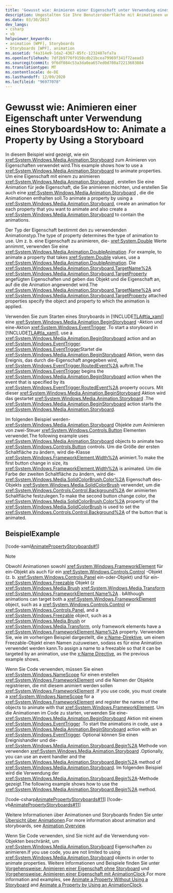 ```yaml
---
title: 'Gewusst wie: Animieren einer Eigenschaft unter Verwendung eines Storyboards'
description: Umgestalten Sie Ihre Benutzeroberfläche mit Animationen und Storyboards für Eigenschaften in Windows Presentation Foundation (WPF).
ms.date: 03/30/2017
dev_langs:
- csharp
- vb
helpviewer_keywords:
- animation [WPF], Storyboards
- Storyboards [WPF], animation
ms.assetid: f4a314e9-1da2-4367-85fc-1232487efa7a
ms.openlocfilehash: 7df2b9776f9150cdb21bcea79969f341f72aead3
ms.sourcegitcommit: 9f6df084c53a3da0ea657ed0d708a72213683084
ms.translationtype: MT
ms.contentlocale: de-DE
ms.lasthandoff: 12/09/2020
ms.locfileid: "96977078"
---
```

# <a name="how-to-animate-a-property-by-using-a-storyboard"></a><span data-ttu-id="7b31f-103">Gewusst wie: Animieren einer Eigenschaft unter Verwendung eines Storyboards</span><span class="sxs-lookup"><span data-stu-id="7b31f-103">How to: Animate a Property by Using a Storyboard</span></span>
<span data-ttu-id="7b31f-104">In diesem Beispiel wird gezeigt, wie ein <xref:System.Windows.Media.Animation.Storyboard> zum Animieren von Eigenschaften verwendet wird.</span><span class="sxs-lookup"><span data-stu-id="7b31f-104">This example shows how to use a <xref:System.Windows.Media.Animation.Storyboard> to animate properties.</span></span> <span data-ttu-id="7b31f-105">Um eine Eigenschaft mit einem zu animieren <xref:System.Windows.Media.Animation.Storyboard> , erstellen Sie eine Animation für jede Eigenschaft, die Sie animieren möchten, und erstellen Sie auch eine <xref:System.Windows.Media.Animation.Storyboard> , die die Animationen enthalten soll.</span><span class="sxs-lookup"><span data-stu-id="7b31f-105">To animate a property by using a <xref:System.Windows.Media.Animation.Storyboard>, create an animation for each property that you want to animate and also create a <xref:System.Windows.Media.Animation.Storyboard> to contain the animations.</span></span>  
  
 <span data-ttu-id="7b31f-106">Der Typ der Eigenschaft bestimmt den zu verwendenden Animationstyp.</span><span class="sxs-lookup"><span data-stu-id="7b31f-106">The type of property determines the type of animation to use.</span></span> <span data-ttu-id="7b31f-107">Um z. b. eine Eigenschaft zu animieren, die- <xref:System.Double> Werte annimmt, verwenden Sie eine <xref:System.Windows.Media.Animation.DoubleAnimation> .</span><span class="sxs-lookup"><span data-stu-id="7b31f-107">For example, to animate a property that takes <xref:System.Double> values, use a <xref:System.Windows.Media.Animation.DoubleAnimation>.</span></span> <span data-ttu-id="7b31f-108">Die <xref:System.Windows.Media.Animation.Storyboard.TargetName%2A> <xref:System.Windows.Media.Animation.Storyboard.TargetProperty> angefügten Eigenschaften und geben das Objekt und die Eigenschaft an, auf die die Animation angewendet wird.</span><span class="sxs-lookup"><span data-stu-id="7b31f-108">The <xref:System.Windows.Media.Animation.Storyboard.TargetName%2A> and <xref:System.Windows.Media.Animation.Storyboard.TargetProperty> attached properties specify the object and property to which the animation is applied.</span></span>  
  
 <span data-ttu-id="7b31f-109">Verwenden Sie zum Starten eines Storyboards in [!INCLUDE[TLA#tla_xaml](../../../includes/tlasharptla-xaml-md.md)] eine <xref:System.Windows.Media.Animation.BeginStoryboard> -Aktion und eine-Aktion <xref:System.Windows.EventTrigger> .</span><span class="sxs-lookup"><span data-stu-id="7b31f-109">To start a storyboard in [!INCLUDE[TLA#tla_xaml](../../../includes/tlasharptla-xaml-md.md)], use a <xref:System.Windows.Media.Animation.BeginStoryboard> action and an <xref:System.Windows.EventTrigger>.</span></span> <span data-ttu-id="7b31f-110"><xref:System.Windows.EventTrigger>Startet die <xref:System.Windows.Media.Animation.BeginStoryboard> Aktion, wenn das Ereignis, das durch die-Eigenschaft angegeben wird, <xref:System.Windows.EventTrigger.RoutedEvent%2A> auftritt.</span><span class="sxs-lookup"><span data-stu-id="7b31f-110">The <xref:System.Windows.EventTrigger> begins the <xref:System.Windows.Media.Animation.BeginStoryboard> action when the event that is specified by its <xref:System.Windows.EventTrigger.RoutedEvent%2A> property occurs.</span></span> <span data-ttu-id="7b31f-111">Mit dieser <xref:System.Windows.Media.Animation.BeginStoryboard> Aktion wird das gestartet <xref:System.Windows.Media.Animation.Storyboard> .</span><span class="sxs-lookup"><span data-stu-id="7b31f-111">The <xref:System.Windows.Media.Animation.BeginStoryboard> action starts the <xref:System.Windows.Media.Animation.Storyboard>.</span></span>  
  
 <span data-ttu-id="7b31f-112">Im folgenden Beispiel werden- <xref:System.Windows.Media.Animation.Storyboard> Objekte zum Animieren von zwei-Steuer <xref:System.Windows.Controls.Button> Elementen verwendet.</span><span class="sxs-lookup"><span data-stu-id="7b31f-112">The following example uses <xref:System.Windows.Media.Animation.Storyboard> objects to animate two <xref:System.Windows.Controls.Button> controls.</span></span> <span data-ttu-id="7b31f-113">Um die Größe der ersten Schaltfläche zu ändern, wird die-Klasse <xref:System.Windows.FrameworkElement.Width%2A> animiert.</span><span class="sxs-lookup"><span data-stu-id="7b31f-113">To make the first button change in size, its <xref:System.Windows.FrameworkElement.Width%2A> is animated.</span></span> <span data-ttu-id="7b31f-114">Um die Farbe der zweiten Schaltfläche zu ändern, wird die- <xref:System.Windows.Media.SolidColorBrush.Color%2A> Eigenschaft des-Objekts <xref:System.Windows.Media.SolidColorBrush> verwendet, um die <xref:System.Windows.Controls.Control.Background%2A> der animierten Schaltfläche festzulegen.</span><span class="sxs-lookup"><span data-stu-id="7b31f-114">To make the second button change color, the <xref:System.Windows.Media.SolidColorBrush.Color%2A> property of the <xref:System.Windows.Media.SolidColorBrush> is used to set the <xref:System.Windows.Controls.Control.Background%2A> of the button that is animated.</span></span>  
  
## <a name="example"></a><span data-ttu-id="7b31f-115">Beispiel</span><span class="sxs-lookup"><span data-stu-id="7b31f-115">Example</span></span>  
 [!code-xaml[AnimatePropertyStoryboards#1](~/samples/snippets/xaml/VS_Snippets_Wpf/AnimatePropertyStoryboards/XAML/StoryboardExample.xaml#1)]  
  
> [!NOTE]
> <span data-ttu-id="7b31f-116">Obwohl Animationen sowohl <xref:System.Windows.FrameworkElement> für ein-Objekt als auch für ein <xref:System.Windows.Controls.Control> -Objekt (z. b. <xref:System.Windows.Controls.Panel> ein-oder-Objekt) und für ein- <xref:System.Windows.Freezable> Objekt (z <xref:System.Windows.Media.Brush> <xref:System.Windows.Media.Transform> <xref:System.Windows.FrameworkElement.Name%2A> . b</span><span class="sxs-lookup"><span data-stu-id="7b31f-116">Although animations can target both a <xref:System.Windows.FrameworkElement> object, such as a <xref:System.Windows.Controls.Control> or <xref:System.Windows.Controls.Panel>, and a <xref:System.Windows.Freezable> object, such as a <xref:System.Windows.Media.Brush> or <xref:System.Windows.Media.Transform>, only framework elements have a <xref:System.Windows.FrameworkElement.Name%2A> property.</span></span> <span data-ttu-id="7b31f-117">Verwenden Sie, wie im vorherigen Beispiel dargestellt, die [x:Name-Direktive](/dotnet/desktop-wpf/xaml-services/xname-directive), um einem Freezable-Objekt einen Namen zuzuweisen, sodass es für eine Animation verwendet werden kann.</span><span class="sxs-lookup"><span data-stu-id="7b31f-117">To assign a name to a freezable so that it can be targeted by an animation, use the [x:Name Directive](/dotnet/desktop-wpf/xaml-services/xname-directive), as the previous example shows.</span></span>  
  
 <span data-ttu-id="7b31f-118">Wenn Sie Code verwenden, müssen Sie einen <xref:System.Windows.NameScope> für einen erstellen <xref:System.Windows.FrameworkElement> und die Namen der Objekte registrieren, die mit diesem animiert werden sollen <xref:System.Windows.FrameworkElement> .</span><span class="sxs-lookup"><span data-stu-id="7b31f-118">If you use code, you must create a <xref:System.Windows.NameScope> for a <xref:System.Windows.FrameworkElement> and register the names of the objects to animate with that <xref:System.Windows.FrameworkElement>.</span></span> <span data-ttu-id="7b31f-119">Um die Animationen im Code zu starten, verwenden Sie eine- <xref:System.Windows.Media.Animation.BeginStoryboard> Aktion mit einem <xref:System.Windows.EventTrigger> .</span><span class="sxs-lookup"><span data-stu-id="7b31f-119">To start the animations in code, use a <xref:System.Windows.Media.Animation.BeginStoryboard> action with an <xref:System.Windows.EventTrigger>.</span></span> <span data-ttu-id="7b31f-120">Optional können Sie einen Ereignishandler und die- <xref:System.Windows.Media.Animation.Storyboard.Begin%2A> Methode von verwenden <xref:System.Windows.Media.Animation.Storyboard> .</span><span class="sxs-lookup"><span data-stu-id="7b31f-120">Optionally, you can use an event handler and the <xref:System.Windows.Media.Animation.Storyboard.Begin%2A> method of <xref:System.Windows.Media.Animation.Storyboard>.</span></span> <span data-ttu-id="7b31f-121">Im folgenden Beispiel wird die Verwendung der <xref:System.Windows.Media.Animation.Storyboard.Begin%2A>-Methode gezeigt.</span><span class="sxs-lookup"><span data-stu-id="7b31f-121">The following example shows how to use the <xref:System.Windows.Media.Animation.Storyboard.Begin%2A> method.</span></span>  
  
 [!code-csharp[AnimatePropertyStoryboards#11](~/samples/snippets/csharp/VS_Snippets_Wpf/AnimatePropertyStoryboards/CSharp/StoryboardExample.cs#11)]
 [!code-vb[AnimatePropertyStoryboards#11](~/samples/snippets/visualbasic/VS_Snippets_Wpf/AnimatePropertyStoryboards/VisualBasic/StoryboardExample.vb#11)]  
  
 <span data-ttu-id="7b31f-122">Weitere Informationen über Animationen und Storyboards finden Sie unter [Übersicht über Animationen](animation-overview.md).</span><span class="sxs-lookup"><span data-stu-id="7b31f-122">For more information about animation and storyboards, see [Animation Overview](animation-overview.md).</span></span>  
  
 <span data-ttu-id="7b31f-123">Wenn Sie Code verwenden, sind Sie nicht auf die Verwendung von-Objekten beschränkt, um <xref:System.Windows.Media.Animation.Storyboard> Eigenschaften zu animieren.</span><span class="sxs-lookup"><span data-stu-id="7b31f-123">If you use code, you are not limited to using <xref:System.Windows.Media.Animation.Storyboard> objects in order to animate properties.</span></span> <span data-ttu-id="7b31f-124">Weitere Informationen und Beispiele finden Sie unter [Vorgehensweise: Animieren einer Eigenschaft ohne Storyboard](how-to-animate-a-property-without-using-a-storyboard.md) und [Vorgehensweise: Animieren einer Eigenschaft mit AnimationClock](how-to-animate-a-property-by-using-an-animationclock.md).</span><span class="sxs-lookup"><span data-stu-id="7b31f-124">For more information and examples, see [Animate a Property Without Using a Storyboard](how-to-animate-a-property-without-using-a-storyboard.md) and [Animate a Property by Using an AnimationClock](how-to-animate-a-property-by-using-an-animationclock.md).</span></span>
